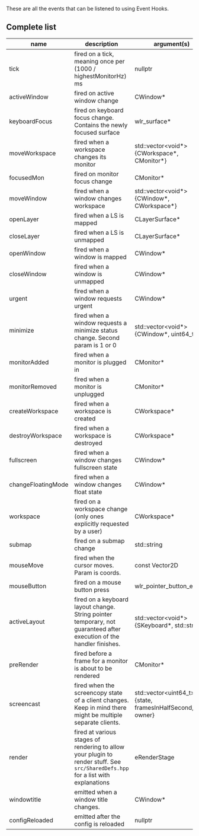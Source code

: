 
These are all the events that can be listened to using Event Hooks.

## Complete list

| name | description | argument(s) | cancellable |
| --- | --- | --- | --- |
| tick | fired on a tick, meaning once per (1000 / highestMonitorHz) ms | nullptr | ✕ |
| activeWindow | fired on active window change | CWindow* | ✕ |
| keyboardFocus | fired on keyboard focus change. Contains the newly focused surface | wlr_surface* | ✕ |
| moveWorkspace | fired when a workspace changes its monitor | std::vector<void*>{CWorkspace*, CMonitor*} | ✕ |
| focusedMon | fired on monitor focus change | CMonitor* | ✕ |
| moveWindow | fired when a window changes workspace | std::vector<void*>{CWindow*, CWorkspace*} | ✕ |
| openLayer | fired when a LS is mapped | CLayerSurface* | ✕ |
| closeLayer | fired when a LS is unmapped | CLayerSurface* | ✕ |
| openWindow | fired when a window is mapped | CWindow* | ✕ |
| closeWindow | fired when a window is unmapped | CWindow* | ✕ |
| urgent | fired when a window requests urgent | CWindow* | ✕ |
| minimize | fired when a window requests a minimize status change. Second param is 1 or 0 | std::vector<void*>{CWindow*, uint64_t} | ✕ |
| monitorAdded | fired when a monitor is plugged in | CMonitor* | ✕ |
| monitorRemoved | fired when a monitor is unplugged | CMonitor* | ✕ |
| createWorkspace | fired when a workspace is created | CWorkspace* | ✕ |
| destroyWorkspace | fired when a workspace is destroyed | CWorkspace* | ✕ |
| fullscreen | fired when a window changes fullscreen state | CWindow* | ✕ |
| changeFloatingMode | fired when a window changes float state | CWindow* | ✕ |
| workspace | fired on a workspace change (only ones explicitly requested by a user) | CWorkspace* | ✕ |
| submap | fired on a submap change | std::string | ✕ |
| mouseMove | fired when the cursor moves. Param is coords. | const Vector2D | ✔ |
| mouseButton | fired on a mouse button press | wlr_pointer_button_event* | ✔ |
| activeLayout | fired on a keyboard layout change. String pointer temporary, not guaranteed after execution of the handler finishes. | std::vector<void*>{SKeyboard*, std::string*} | ✕ |
| preRender | fired before a frame for a monitor is about to be rendered | CMonitor* | ✕ |
| screencast | fired when the screencopy state of a client changes. Keep in mind there might be multiple separate clients. | std::vector<uint64_t>{state, framesInHalfSecond, owner} | ✕ |
| render | fired at various stages of rendering to allow your plugin to render stuff. See `src/SharedDefs.hpp` for a list with explanations | eRenderStage | ✕ |
| windowtitle | emitted when a window title changes. | CWindow* | ✕ |
| configReloaded | emitted after the config is reloaded | nullptr | ✕ |
